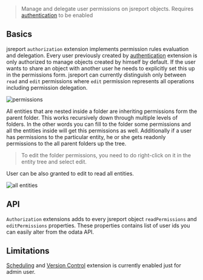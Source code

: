
> Manage and delegate user permissions on jsreport objects. Requires [authentication](/learn/authentication) to be enabled

## Basics
jsreport `authorization` extension implements permission rules evaluation and delegation. Every user previously created by [authentication](/learn/authentication) extension is only authorized to manage objects created by himself by default. If the user wants to share an object with another user he needs to explicitly set this up in the permissions form. jsreport can currently distinguish only between `read` and `edit` permissions where `edit` permission represents all operations including permission delegation.

![permissions](/learn/static-resources/authorization-permissions.png)

All entities that are nested inside a folder are inheriting permissions form the parent folder. This works recursively down through multiple levels of folders. In the other words you can fill to the folder some permissions and all the entities inside will get this permissions as well. Additionally if a user has permissions to the particular entity, he or she gets readonly permissions to the all parent folders up the tree.

> To edit the folder permissions, you need to do right-click on it in the entity tree and select edit.

User can be also granted to edit to read all entities.

![all entities](/learn/static-resources/authorization-all-entities.png)

## API

`Authorization` extensions adds to every jsreport object `readPermissions` and `editPermissions` properties. These properties contains list of user ids you can easily alter from the odata API.

## Limitations
[Scheduling](/learn/scheduling) and [Version Control](https://jsreport.net/learn/version-control) extension is currently enabled just for admin user.
